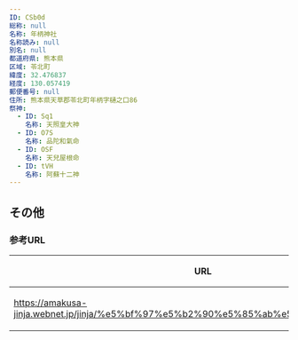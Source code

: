 ```yaml
---
ID: CSb0d
総称: null
名称: 年柄神社
名称読み: null
別名: null
都道府県: 熊本県
区域: 苓北町
緯度: 32.476837
経度: 130.057419
郵便番号: null
住所: 熊本県天草郡苓北町年柄字樋之口86
祭神:
  - ID: Sq1
    名称: 天照皇大神
  - ID: O7S
    名称: 品陀和氣命
  - ID: OSF
    名称: 天兒屋根命
  - ID: tVH
    名称: 阿蘇十二神
---
```


## その他

### 参考URL

| URL                                                                                  | 説明   |
| ------------------------------------------------------------------------------------ | ------ |
| https://amakusa-jinja.webnet.jp/jinja/%e5%bf%97%e5%b2%90%e5%85%ab%e5%b9%a1%e5%ae%ae/ | 神社庁 |
